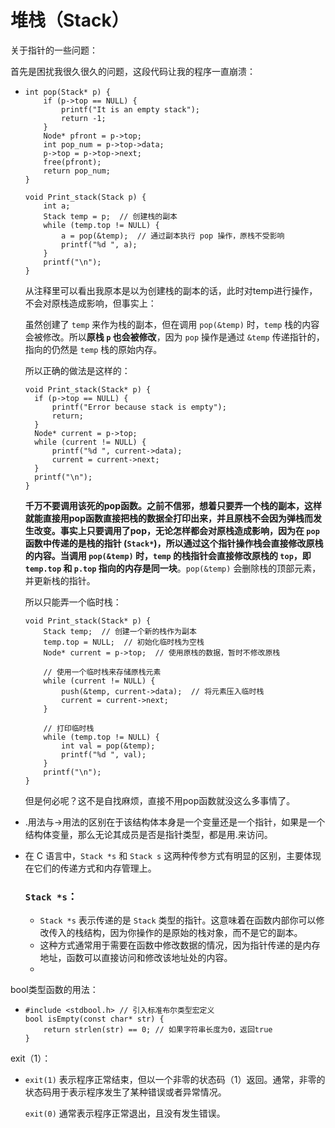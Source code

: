 # 堆栈（Stack）

关于指针的一些问题：

首先是困扰我很久很久的问题，这段代码让我的程序一直崩溃：

- ```
  int pop(Stack* p) {
      if (p->top == NULL) {
          printf("It is an empty stack");
          return -1;
      }
      Node* pfront = p->top;
      int pop_num = p->top->data;
      p->top = p->top->next;
      free(pfront);
      return pop_num;
  }
  
  void Print_stack(Stack p) {
      int a;
      Stack temp = p;  // 创建栈的副本
      while (temp.top != NULL) {
          a = pop(&temp);  // 通过副本执行 pop 操作，原栈不受影响
          printf("%d ", a);
      }
      printf("\n");
  }
  ```

  从注释里可以看出我原本是以为创建栈的副本的话，此时对temp进行操作，不会对原栈造成影响，但事实上：

  虽然创建了 `temp` 来作为栈的副本，但在调用 `pop(&temp)` 时，`temp` 栈的内容会被修改。所以**原栈 `p` 也会被修改**，因为 `pop` 操作是通过 `&temp` 传递指针的，指向的仍然是 `temp` 栈的原始内存。

  所以正确的做法是这样的：

  ```
  void Print_stack(Stack* p) {
  	if (p->top == NULL) {
  		printf("Error because stack is empty");
  		return;
  	}
  	Node* current = p->top;
  	while (current != NULL) {
  		printf("%d ", current->data);
  		current = current->next;
  	}
  	printf("\n");
  }
  ```

  **千万不要调用该死的pop函数。**之前不信邪，想着只要弄一个栈的副本，这样就能直接用pop函数直接把栈的数据全打印出来，并且原栈不会因为弹栈而发生改变。事实上只要调用了pop，无论怎样都会对原栈造成影响，因为在 `pop` 函数中传递的是栈的指针 (`Stack*`)，**所以通过这个指针操作栈会直接修改原栈的内容**。当调用 `pop(&temp)` 时，`temp` 的栈指针会直接修改原栈的 `top`，即 `temp.top` 和 `p.top` 指向的**内存是同一块**。`pop(&temp)` 会删除栈的顶部元素，并更新栈的指针。

  所以只能弄一个临时栈：

  ```
  void Print_stack(Stack* p) {
      Stack temp;  // 创建一个新的栈作为副本
      temp.top = NULL;  // 初始化临时栈为空栈
      Node* current = p->top;  // 使用原栈的数据，暂时不修改原栈
      
      // 使用一个临时栈来存储原栈元素
      while (current != NULL) {
          push(&temp, current->data);  // 将元素压入临时栈
          current = current->next;
      }
  
      // 打印临时栈
      while (temp.top != NULL) {
          int val = pop(&temp);
          printf("%d ", val);
      }
      printf("\n");
  }
  
  ```

  但是何必呢？这不是自找麻烦，直接不用pop函数就没这么多事情了。

- .用法与->用法的区别在于该结构体本身是一个变量还是一个指针，如果是一个结构体变量，那么无论其成员是否是指针类型，都是用.来访问。

- 在 C 语言中，`Stack *s` 和 `Stack s` 这两种传参方式有明显的区别，主要体现在它们的传递方式和内存管理上。

  ### `Stack *s`：

  - `Stack *s` 表示传递的是 `Stack` 类型的指针。这意味着在函数内部你可以修改传入的栈结构，因为你操作的是原始的栈对象，而不是它的副本。
  - 这种方式通常用于需要在函数中修改数据的情况，因为指针传递的是内存地址，函数可以直接访问和修改该地址处的内容。
  - 

bool类型函数的用法：

- ```
  #include <stdbool.h> // 引入标准布尔类型宏定义
  bool isEmpty(const char* str) {
      return strlen(str) == 0; // 如果字符串长度为0，返回true
  }
  ```

exit（1）：

- `exit(1)` 表示程序正常结束，但以一个非零的状态码（1）返回。通常，非零的状态码用于表示程序发生了某种错误或者异常情况。

  `exit(0)` 通常表示程序正常退出，且没有发生错误。



